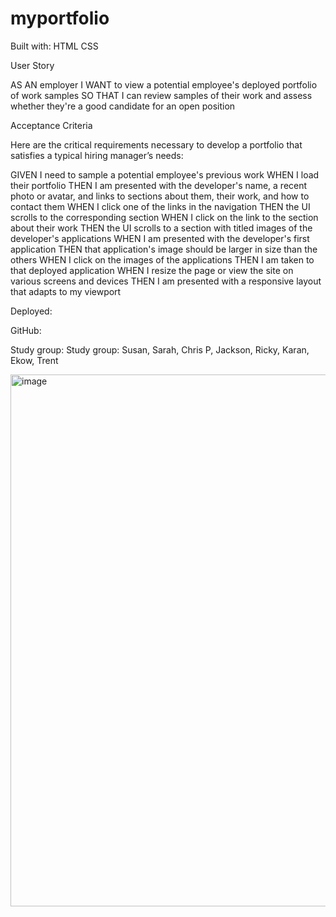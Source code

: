 # myportfolio

Built with:
HTML
CSS

User Story

AS AN employer
I WANT to view a potential employee's deployed portfolio of work samples
SO THAT I can review samples of their work and assess whether they're a good candidate for an open position

Acceptance Criteria

Here are the critical requirements necessary to develop a portfolio that satisfies a typical hiring manager’s needs:

GIVEN I need to sample a potential employee's previous work
WHEN I load their portfolio
THEN I am presented with the developer's name, a recent photo or avatar, and links to sections about them, their work, and how to contact them
WHEN I click one of the links in the navigation
THEN the UI scrolls to the corresponding section
WHEN I click on the link to the section about their work
THEN the UI scrolls to a section with titled images of the developer's applications
WHEN I am presented with the developer's first application
THEN that application's image should be larger in size than the others
WHEN I click on the images of the applications
THEN I am taken to that deployed application
WHEN I resize the page or view the site on various screens and devices
THEN I am presented with a responsive layout that adapts to my viewport


Deployed:

GitHub:  



Study group: Study group: Susan, Sarah, Chris P, Jackson, Ricky, Karan, Ekow, Trent

<img width="851" alt="image" src="https://user-images.githubusercontent.com/90977936/183548226-78f5db92-b8f8-4b31-9562-03d4eb5992a9.png">
